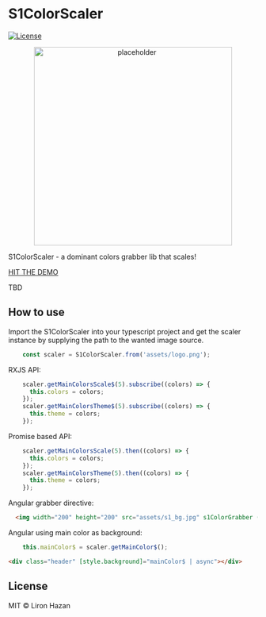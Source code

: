 # S1ColorScaler

[![License](https://img.shields.io/badge/License-MIT-green.svg)](https://github.com/Sentinel-One/lottie/blob/master/LICENSE)

<p align="center">
  <img width="400" alt="placeholder" src="https://github.com/Sentinel-One/s1-color-scaler/blob/master/t_logo.png" />
</p>

S1ColorScaler - a dominant colors grabber lib that scales!

[HIT THE DEMO](https://distracted-pike-a06858.netlify.app/)

TBD 

## How to use

Import the S1ColorScaler into your typescript project and get the scaler instance by supplying 
the path to the wanted image source.
 
```ts
    const scaler = S1ColorScaler.from('assets/logo.png');
```

RXJS API:
```ts
    scaler.getMainColorsScale$(5).subscribe((colors) => {
      this.colors = colors;
    });
    scaler.getMainColorsTheme$(5).subscribe((colors) => {
      this.theme = colors;
    });
```

Promise based API:
```ts
    scaler.getMainColorsScale(5).then((colors) => {
      this.colors = colors;
    });
    scaler.getMainColorsTheme(5).then((colors) => {
      this.theme = colors;
    });
```

Angular grabber directive:

```html
  <img width="200" height="200" src="assets/s1_bg.jpg" s1ColorGrabber (mainColors)="getMainColors($event)">
```

Angular using main color as background:

```ts
    this.mainColor$ = scaler.getMainColor$();
```

```html
<div class="header" [style.background]="mainColor$ | async"></div>
```

## License

MIT &copy; Liron Hazan

